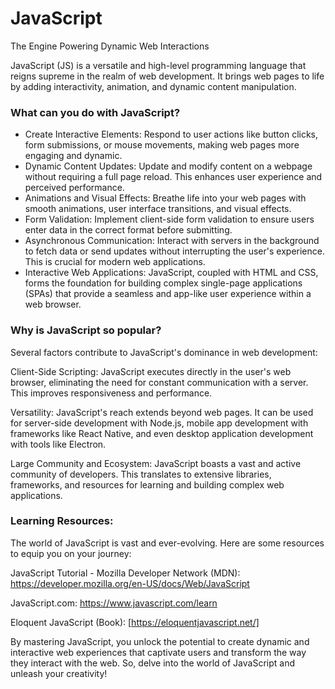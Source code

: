 # JavaScript

The Engine Powering Dynamic Web Interactions

JavaScript (JS) is a versatile and high-level programming language that reigns supreme in the realm of web development. It brings web pages to life by adding interactivity, animation, and dynamic content manipulation.



### What can you do with JavaScript?

- Create Interactive Elements: Respond to user actions like button clicks, form submissions, or mouse movements, making web pages more engaging and dynamic.
- Dynamic Content Updates: Update and modify content on a webpage without requiring a full page reload. This enhances user experience and perceived performance.
- Animations and Visual Effects: Breathe life into your web pages with smooth animations, user interface transitions, and visual effects.
- Form Validation: Implement client-side form validation to ensure users enter data in the correct format before submitting.
- Asynchronous Communication: Interact with servers in the background to fetch data or send updates without interrupting the user's experience. This is crucial for modern web applications.
- Interactive Web Applications: JavaScript, coupled with HTML and CSS, forms the foundation for building complex single-page applications (SPAs) that provide a seamless and app-like user experience within a web browser.

### Why is JavaScript so popular?

Several factors contribute to JavaScript's dominance in web development:

Client-Side Scripting: JavaScript executes directly in the user's web browser, eliminating the need for constant communication with a server. This improves responsiveness and performance.

Versatility: JavaScript's reach extends beyond web pages. It can be used for server-side development with Node.js, mobile app development with frameworks like React Native, and even desktop application development with tools like Electron.

Large Community and Ecosystem: JavaScript boasts a vast and active community of developers. This translates to extensive libraries, frameworks, and resources for learning and building complex web applications.

### Learning Resources:

The world of JavaScript is vast and ever-evolving. Here are some resources to equip you on your journey:



JavaScript Tutorial - Mozilla Developer Network (MDN): https://developer.mozilla.org/en-US/docs/Web/JavaScript

JavaScript.com: https://www.javascript.com/learn

Eloquent JavaScript (Book): [https://eloquentjavascript.net/]

By mastering JavaScript, you unlock the potential to create dynamic and interactive web experiences that captivate users and transform the way they interact with the web. So, delve into the world of JavaScript and unleash your creativity!